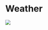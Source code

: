 # Weather
![](https://img.shields.io/github/last-commit/caodoc/weather?style="flat-square"&color="94a4ff")